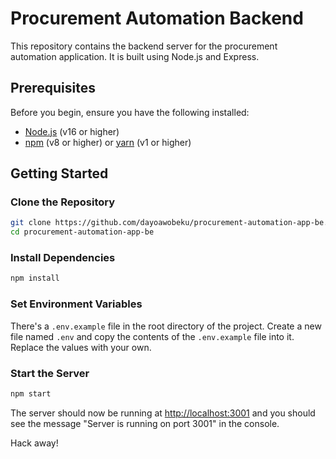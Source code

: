 # Procurement Automation Backend

This repository contains the backend server for the procurement automation application. It is built using Node.js and Express.

## Prerequisites

Before you begin, ensure you have the following installed:

- [Node.js](https://nodejs.org/) (v16 or higher)
- [npm](https://www.npmjs.com/) (v8 or higher) or [yarn](https://yarnpkg.com/) (v1 or higher)

## Getting Started

### Clone the Repository

```bash
git clone https://github.com/dayoawobeku/procurement-automation-app-be.git
cd procurement-automation-app-be


```

### Install Dependencies

```bash
npm install
```

### Set Environment Variables

There's a `.env.example` file in the root directory of the project. Create a new file named `.env` and copy the contents of the `.env.example` file into it. Replace the values with your own.

### Start the Server

```bash
npm start
```

The server should now be running at [http://localhost:3001](http://localhost:3001) and you should see the message "Server is running on port 3001" in the console.

Hack away!
